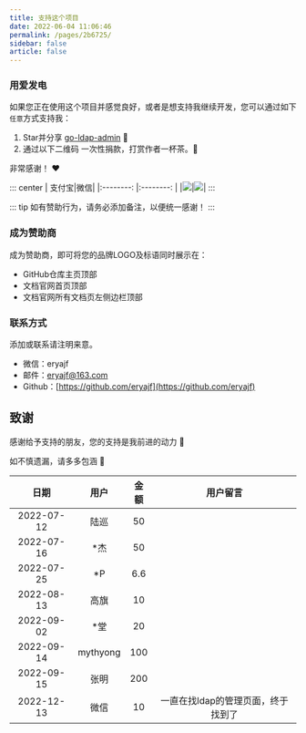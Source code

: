 ```yaml
---
title: 支持这个项目
date: 2022-06-04 11:06:46
permalink: /pages/2b6725/
sidebar: false
article: false
---
```


### 用爱发电

如果您正在使用这个项目并感觉良好，或者是想支持我继续开发，您可以通过如下`任意`方式支持我：

1. Star并分享 [go-ldap-admin](https://github.com/eryajf/go-ldap-admin) :rocket:
2. 通过以下二维码 一次性捐款，打赏作者一杯茶。:tea:

非常感谢！ :heart:

::: center
| 支付宝|微信|
|:--------: |:--------: |
|![](http://t.eryajf.net/imgs/2021/11/a7f03d52026f7caf.png)|![](http://t.eryajf.net/imgs/2021/11/b9244fe6d0d4cf46.png)|
:::

::: tip
如有赞助行为，请务必添加备注，以便统一感谢！
:::

### 成为赞助商

成为赞助商，即可将您的品牌LOGO及标语同时展示在：
- GitHub仓库主页顶部
- 文档官网首页顶部
- 文档官网所有文档页左侧边栏顶部

### 联系方式

添加或联系请注明来意。

- 微信：eryajf
- 邮件：eryajf@163.com
- Github：[https://github.com/eryajf](https://github.com/eryajf)

## 致谢

感谢给予支持的朋友，您的支持是我前进的动力 🎉

如不慎遗漏，请多多包涵 🤝

|    日期    | 用户 | 金额 | 用户留言 |
| :--------: | :--: | :--: | :------: |
| 2022-07-12 | 陆巡 |  50  |          |
| 2022-07-16 | *杰 |  50  |          |
| 2022-07-25 | *P |  6.6  |          |
| 2022-08-13 | 高旗 |  10  |          |
| 2022-09-02 | *堂 |  20  |          |
| 2022-09-14 | mythyong |  100  |          |
| 2022-09-15 | 张明 |  200  |          |
| 2022-12-13 | 微信 |  10  |   一直在找ldap的管理页面，终于找到了       |
